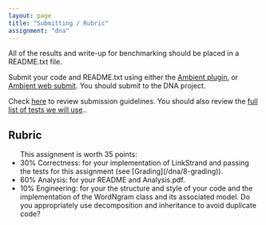 ```yaml
---
layout: page
title: "Submitting / Rubric"
assignment: "dna"
---
```

<p> 
All of the results and write-up for benchmarking should be placed in a README.txt file.

Submit your code and README.txt using either the <a href="https://www.cs.duke.edu/csed/ambient/help/submit.htm">Ambient plugin</a>, or  <a href="https://www.cs.duke.edu/csed/websubmit/app/">Ambient web submit</a>. You should submit to the DNA project. 

</p>Check <a href="printer-friendly">here</a> to review submission guidelines. You should also review the <a href="8-grading">full list of tests we will use</a>..
<h2> Rubric </h2>
<ul>
This assignment is worth 35 points:
<li> 30% Correctness: for your implementation of LinkStrand and passing the tests for this assignment (see [Grading](/dna/8-grading)). </li>
<li> 60% Analysis: for your README and Analysis.pdf. </li>
<li> 10% Engineering: for your the structure and style of your code and the implementation of the WordNgram class and its associated model. Do you appropriately use decomposition and inheritance to avoid duplicate code? </li>
</ul>
